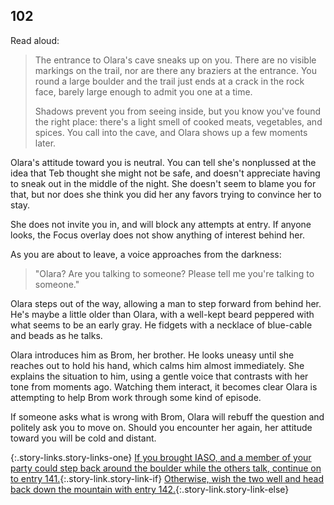## 102

Read aloud:

> The entrance to Olara's cave sneaks up on you.
> There are no visible markings on the trail, nor are there any braziers at the entrance.
> You round a large boulder and the trail just ends at a crack in the rock face, barely large enough to admit you one at a time.
> 
> Shadows prevent you from seeing inside, but you know you've found the right place: there's a light smell of cooked meats, vegetables, and spices.
> You call into the cave, and Olara shows up a few moments later.

Olara's attitude toward you is neutral.
You can tell she's nonplussed at the idea that Teb thought she might not be safe, and doesn't appreciate having to sneak out in the middle of the night.
She doesn't seem to blame you for that, but nor does she think you did her any favors trying to convince her to stay.

She does not invite you in, and will block any attempts at entry.
If anyone looks, the Focus overlay does not show anything of interest behind her.

As you are about to leave, a voice approaches from the darkness:

> "Olara?  Are you talking to someone?  Please tell me you're talking to someone."

Olara steps out of the way, allowing a man to step forward from behind her.
He's maybe a little older than Olara, with a well-kept beard peppered with what seems to be an early gray. 
He fidgets with a necklace of blue-cable and beads as he talks.

Olara introduces him as Brom, her brother.
He looks uneasy until she reaches out to hold his hand, which calms him almost immediately.
She explains the situation to him, using a gentle voice that contrasts with her tone from moments ago.
Watching them interact, it becomes clear Olara is attempting to help Brom work through some kind of episode.

If someone asks what is wrong with Brom, Olara will rebuff the question and politely ask you to move on.
Should you encounter her again, her attitude toward you will be cold and distant.

{:.story-links.story-links-one}
[If you brought IASO, and a member of your party could step back around the boulder while the others talk, continue on to entry 141.](141-iaso-brom.md){:.story-link.story-link-if}
[Otherwise, wish the two well and head back down the mountain with entry 142.](142-back-down.md){:.story-link.story-link-else}
